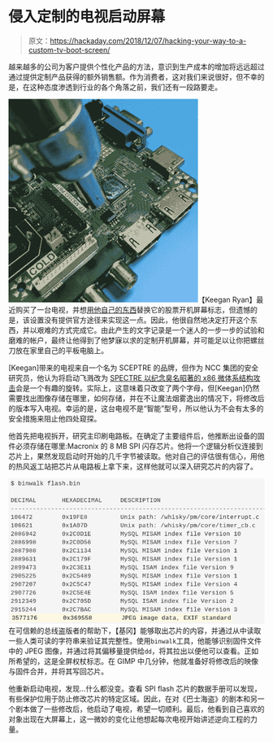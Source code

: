 # 侵入定制的电视启动屏幕

> 原文：<https://hackaday.com/2018/12/07/hacking-your-way-to-a-custom-tv-boot-screen/>

越来越多的公司为客户提供个性化产品的方法，意识到生产成本的增加将远远超过通过提供定制产品获得的额外销售额。作为消费者，这对我们来说很好，但不幸的是，在这种态度渗透到行业的各个角落之前，我们还有一段路要走。

[![](img/b39da0908c6ebd2008a4cf8256d1b7b4.png)](https://hackaday.com/wp-content/uploads/2018/12/tvlogo_detail.jpg)【Keegan Ryan】最近购买了一台电视，并想[用他自己的东西](https://www.nccgroup.trust/us/about-us/newsroom-and-events/blog/2018/december/spectre-on-a-television/)替换它的股票开机屏幕标志，但遗憾的是，该设置没有提供官方途径来实现这一点。因此，他很自然地决定打开这个东西，并以艰难的方式完成它。由此产生的文字记录是一个迷人的一步一步的试验和磨难的帐户，最终让他得到了他梦寐以求的定制开机屏幕，并可能足以让你把螺丝刀放在家里自己的平板电脑上。

[Keegan]带来的电视来自一个名为 SCEPTRE 的品牌，但作为 NCC 集团的安全研究员，他认为将启动飞溅改为 [SPECTRE 以纪念臭名昭著的 x86 微体系结构攻击](http://hackaday.com/2018/01/05/lets-talk-intel-meltdown-and-spectre/)会是一个有趣的旋转。实际上，这意味着只改变了两个字母，但[Keegan]仍然需要找出图像存储在哪里，如何存储，并在不让魔法烟雾逸出的情况下，将修改后的版本写入电视。幸运的是，这台电视不是“智能”型号，所以他认为不会有太多的安全措施来阻止他四处窥探。

他首先把电视拆开，研究主印刷电路板。在确定了主要组件后，他推断出设备的固件必须存储在哪里:Macronix 的 8 MB SPI 闪存芯片。他将一个逻辑分析仪连接到芯片上，果然发现启动时开始的几千字节被读取。他对自己的评估很有信心，用他的热风返工站把芯片从电路板上拿下来，这样他就可以深入研究芯片的内容了。

[![](img/73546356a27376d4300d7ebaa57c06f3.png)](https://hackaday.com/wp-content/uploads/2018/12/tvlogo_detail.png) 在可信赖的总线盗版者的帮助下，【基冈】能够取出芯片的内容，并通过从中读取一些人类可读的字符串来验证其完整性。使用`binwalk`工具，他能够识别固件文件中的 JPEG 图像，并通过将其偏移量提供给`dd`，将其拉出以便他可以查看。正如所希望的，这是全屏权杖标志。在 GIMP 中几分钟，他就准备好将修改后的映像与固件合并，并将其写回芯片。

他重新启动电视，发现…什么都没变。查看 SPI flash 芯片的数据手册可以发现，有些保护位用于防止修改芯片的特定区域。因此，在对《巴士海盗》的剧本和另一个剧本做了一些修改后，他启动了电视，希望一切顺利。最后，他看到自己喜欢的对象出现在大屏幕上，这一微妙的变化让他想起每次电视开始讲述逆向工程的力量。
